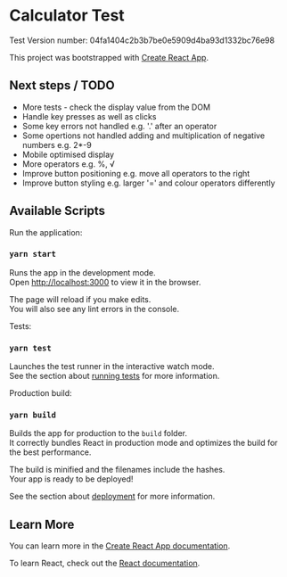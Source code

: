 # Calculator Test

Test Version number: 04fa1404c2b3b7be0e5909d4ba93d1332bc76e98

This project was bootstrapped with [Create React App](https://github.com/facebook/create-react-app).

## Next steps / TODO

- More tests - check the display value from the DOM
- Handle key presses as well as clicks
- Some key errors not handled e.g. '.' after an operator
- Some opertions not handled adding and multiplication of negative numbers e.g. 2\*-9
- Mobile optimised display
- More operators e.g. %, √
- Improve button positioning e.g. move all operators to the right
- Improve button styling e.g. larger '=' and colour operators differently

## Available Scripts

Run the application:

### `yarn start`

Runs the app in the development mode.<br />
Open [http://localhost:3000](http://localhost:3000) to view it in the browser.

The page will reload if you make edits.<br />
You will also see any lint errors in the console.

Tests:

### `yarn test`

Launches the test runner in the interactive watch mode.<br />
See the section about [running tests](https://facebook.github.io/create-react-app/docs/running-tests) for more information.

Production build:

### `yarn build`

Builds the app for production to the `build` folder.<br />
It correctly bundles React in production mode and optimizes the build for the best performance.

The build is minified and the filenames include the hashes.<br />
Your app is ready to be deployed!

See the section about [deployment](https://facebook.github.io/create-react-app/docs/deployment) for more information.

## Learn More

You can learn more in the [Create React App documentation](https://facebook.github.io/create-react-app/docs/getting-started).

To learn React, check out the [React documentation](https://reactjs.org/).
